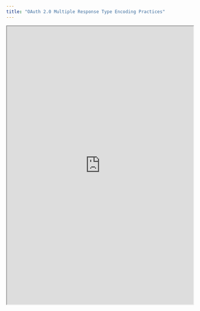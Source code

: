 ```yaml
---
title: "OAuth 2.0 Multiple Response Type Encoding Practices"
---
```



<iframe height="750" width="100%" src="https://ewelton.github.io/ktest/wiki.html#OAuth%202.0%20Multiple%20Response%20Type%20Encoding%20Practices"></iframe>
